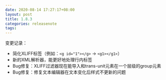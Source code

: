 ```yaml
---
date: 2020-08-14 17:27:17+08:00
layout: post
title: 1.8.3
categories: releasenote
tags: 
---
```


变更记录：

* 简化XLIFF标签（例如：`<g id="1"></g>` -> `<g1></g1>`）
* 新的XML解析器，能更好地处理行内标签
* Bug修复：XLIFF过滤器现在能导入和trans-unit元素在一个层级的group元素
* Bug修复：修复文本编辑器在文本变化后样式不更新的问题